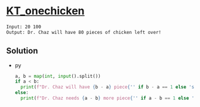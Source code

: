 # [KT_onechicken](https://open.kattis.com/problems/onechicken)



```txt
Input: 20 100
Output: Dr. Chaz will have 80 pieces of chicken left over!
```

## Solution

* py

  ```py
  a, b = map(int, input().split())
  if a < b:
    print(f"Dr. Chaz will have {b - a} piece{'' if b - a == 1 else 's'} of chicken left over!")
  else:
    print(f"Dr. Chaz needs {a - b} more piece{'' if a - b == 1 else 's'} of chicken!")
  ```
